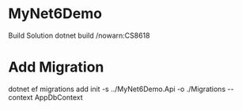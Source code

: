 # MyNet6Demo
 
Build Solution
dotnet build /nowarn:CS8618

# Add Migration
dotnet ef migrations add init -s ../MyNet6Demo.Api -o ./Migrations --context AppDbContext